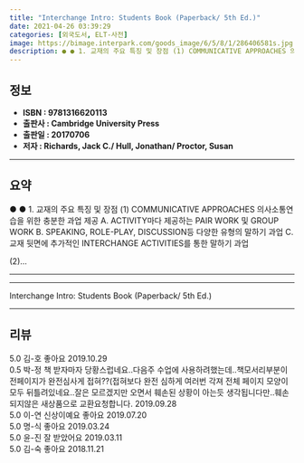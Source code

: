 ```yaml
---
title: "Interchange Intro: Students Book (Paperback/ 5th Ed.)"
date: 2021-04-26 03:39:29
categories: [외국도서, ELT-사전]
image: https://bimage.interpark.com/goods_image/6/5/8/1/286406581s.jpg
description: ● ● 1. 교재의 주요 특징 및 장점 (1) COMMUNICATIVE APPROACHES 의사소통연습을 위한 충분한 과업 제공 A. ACTIVITY마다 제공하는 PAIR WORK 및 GROUP WORK B. SPEAKING, ROLE-PLAY, DISCUSSION등 다양한 유형의
---
```


## **정보**

- **ISBN : 9781316620113**
- **출판사 : Cambridge University Press**
- **출판일 : 20170706**
- **저자 : Richards, Jack C./ Hull, Jonathan/ Proctor, Susan**

------



## **요약**

●  ●  1. 교재의 주요 특징 및 장점
(1) COMMUNICATIVE APPROACHES 의사소통연습을 위한 충분한 과업 제공
A. ACTIVITY마다 제공하는 PAIR WORK 및 GROUP WORK
B. SPEAKING, ROLE-PLAY, DISCUSSION등 다양한 유형의 말하기 과업
C. 교재 뒷면에 추가적인 INTERCHANGE ACTIVITIES를 통한 말하기 과업
  
(2)... 

------



------


Interchange Intro: Students Book (Paperback/ 5th Ed.) 

------


## **리뷰** 

5.0 김-호 좋아요 2019.10.29 <br/>0.5 박-정 책 받자마자 당황스럽네요..다음주 수업에 사용하려했는데..책모서리부분이 전페이지가 완전심사게 접혀??(접혀보다 완전 심하게 여러번 각져 전체 페이지 모양이 모두 뒤틀려있네요..잘은 모르겠지만 오면서 훼손된 상황이 아는듯 생각됩니다만..훼손되지않은 새상품으로 교환요청합니다. 2019.09.28 <br/>5.0 이-연 신상이예요 좋아요 2019.07.20 <br/>5.0 명-식 좋아요 2019.03.24 <br/>5.0 윤-진 잘 받았어요 2019.03.11 <br/>5.0 김-숙 좋아요 2018.11.21 <br/>